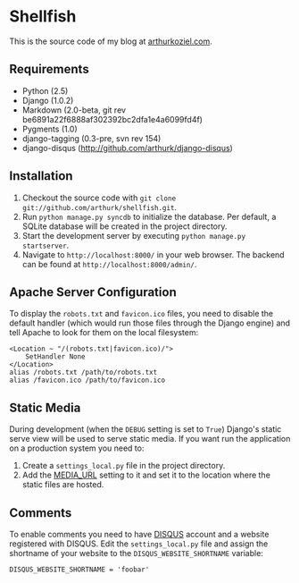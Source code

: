 # Shellfish

This is the source code of my blog at [arthurkoziel.com](http://arthurkoziel.com).

## Requirements

- Python (2.5)
- Django (1.0.2)
- Markdown (2.0-beta, git rev be6891a22f6888af302392bc2dfa1e4a6099fd4f)
- Pygments (1.0)
- django-tagging (0.3-pre, svn rev 154)
- django-disqus (http://github.com/arthurk/django-disqus)

## Installation

1. Checkout the source code with `git clone git://github.com/arthurk/shellfish.git`.
2. Run `python manage.py syncdb` to initialize the database. Per default,
   a SQLite database will be created in the project directory.
3. Start the development server by executing `python manage.py startserver`.
4. Navigate to `http://localhost:8000/` in your web browser. The backend can
   be found at `http://localhost:8000/admin/`.

## Apache Server Configuration

To display the `robots.txt` and `favicon.ico` files, you need to disable the
default handler (which would run those files through the Django engine) and 
tell Apache to look for them on the local filesystem:

    <Location ~ "/(robots.txt|favicon.ico)/">
        SetHandler None
    </Location>
    alias /robots.txt /path/to/robots.txt 
    alias /favicon.ico /path/to/favicon.ico

## Static Media

During development (when the `DEBUG` setting is set to `True`) Django's 
static serve view will be used to serve static media. If you want run the 
application on a production system you need to:

1. Create a `settings_local.py` file in the project directory.
2. Add the [MEDIA\_URL](http://docs.djangoproject.com/en/dev/ref/settings/#media-url) setting to it and set it to the location where 
   the static files are hosted.

## Comments

To enable comments you need to have [DISQUS](http://disqus.com) account and 
a website registered with DISQUS. Edit the `settings_local.py` file and 
assign the shortname of your website to the `DISQUS_WEBSITE_SHORTNAME` variable:

    DISQUS_WEBSITE_SHORTNAME = 'foobar'